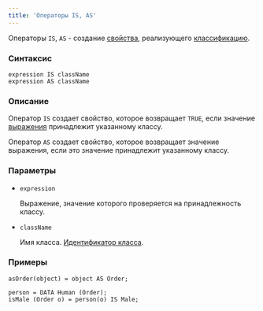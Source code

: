 ```yaml
---
title: 'Операторы IS, AS'
---
```


Операторы `IS`, `AS` - создание [свойства](Properties.md), реализующего [классификацию](Classification_IS_AS.md).

### Синтаксис

    expression IS className
    expression AS className

### Описание

Оператор `IS` создает свойство, которое возвращает `TRUE`, если значение [выражения](Expression.md) принадлежит указанному классу.

Оператор `AS` создает свойство, которое возвращает значение выражения, если это значение принадлежит указанному классу.

### Параметры

- `expression`

    Выражение, значение которого проверяется на принадлежность классу.

- `className`

    Имя класса. [Идентификатор класса](IDs.md#classid).

### Примеры 

```lsf
asOrder(object) = object AS Order;

person = DATA Human (Order);
isMale (Order o) = person(o) IS Male;
```
